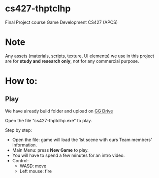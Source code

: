 # cs427-thptclhp
Final Project course Game Development CS427 (APCS)

# Note
Any assets (materials, scripts, texture, UI elements) we use in this project are for **study and research only**, not for any commercial purpose.

# How to:
## Play
We have already build folder and upload on [GG Drive](https://drive.google.com/drive/folders/1QUPspPwo5UwhWO29pNMPWPlMz5daXNwp?usp=sharing)

Open the file "cs427-thptclhp.exe" to play.

Step by step:
* Open the file: game will load the 1st scene with ours Team members' information.
* Main Menu: press **New Game** to play.
* You will have to spend a few minutes for an intro video.
* Control:
  * WASD: move
  * Left mouse: fire
 
